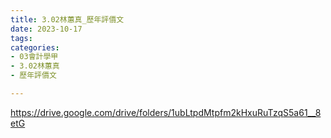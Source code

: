 ```yaml
---
title: 3.02林蕙真_歷年評價文
date: 2023-10-17
tags: 
categories:
- 03會計學甲
- 3.02林蕙真
- 歷年評價文

---
```

https://drive.google.com/drive/folders/1ubLtpdMtpfm2kHxuRuTzqS5a61__8etG
